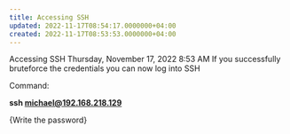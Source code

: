 ```yaml
---
title: Accessing SSH
updated: 2022-11-17T08:54:17.0000000+04:00
created: 2022-11-17T08:53:53.0000000+04:00
---
```


Accessing SSH
Thursday, November 17, 2022
8:53 AM
If you successfully bruteforce the credentials you can now log into SSH

Command:

**ssh michael@192.168.218.129**

{Write the password}

